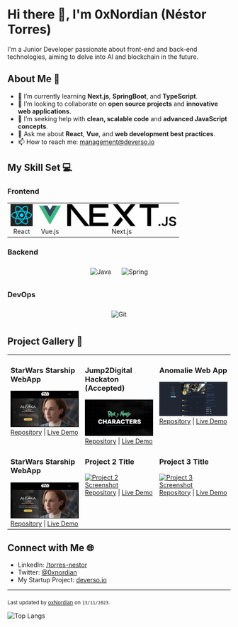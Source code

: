 # Hi there 👋, I'm 0xNordian (Néstor Torres)

I'm a Junior Developer passionate about front-end and back-end technologies, aiming to delve into AI and blockchain in the future.

## About Me 📖

- 🌱 I’m currently learning **Next.js**, **SpringBoot**, and **TypeScript**.
- 👯 I’m looking to collaborate on **open source projects** and **innovative web applications**.
- 🤔 I’m seeking help with **clean, scalable code** and **advanced JavaScript concepts**.
- 💬 Ask me about **React**, **Vue**, and **web development best practices**.
- 📫 How to reach me: [management@deverso.io](mailto:management@deverso.io)

## My Skill Set 💻

<!-- <table><tr><td valign="top" width="33%"> -->

### Frontend  
<div align="center">
  <table>
    <tr>
      <td align="center">
        <img src="icons/react.png" alt="React" height="50"/><br>
        React
      </td>
      <td align="center">
        <img src="icons/vue.png" alt="Vue.js" height="50"/><br>
        Vue.js
      </td>
      <td align="center">
        <img src="icons/nextjs.svg" alt="Next.js" height="50"/><br>
        Next.js
      </td>
      <!-- Add other cells for more icons here -->
    </tr>
    <!-- Add more rows here if needed -->
  </table>
</div>
</td><td valign="top" width="33%">

### Backend  
<div align="center">  
<img style="margin: 10px" src="icons/java.svg" alt="Java" height="50"/>
<img style="margin: 10px" src="icons/spring.svg" alt="Spring" height="50"/>
<!-- Add other icons here -->
</div></td><td valign="top" width="33%">

### DevOps  
<div align="center">  
<img style="margin: 10px" src="icons/git.svg" alt="Git" height="50"/>
<!-- Add other icons here -->
</div></td></tr></table>  

<!-- ## Latest Blog Posts 📚 -->

<!-- BLOG-POST-LIST:START -->
<!-- - [Your latest blog post title](link-to-post)
- [Another blog post title](link-to-post) -->
<!-- BLOG-POST-LIST:END -->
## Project Gallery 🌟

<table>
  <tr>
    <!-- Project 1 -->
    <td width="33%" valign="top">
      <h3>StarWars Starship WebApp</h3>
      <a href="https://sw-sprint8.vercel.app/">
        <img src="./assets/sw.jpeg" alt="StarWars Starship Project" style="width: 100%; height: 100%; object-fit: cover;">
      </a>
      <br>
      <a href="https://github.com/0xNordian/sprint8">Repository</a> | 
      <a href="https://sw-sprint8.vercel.app/">Live Demo</a>
    </td>
    <!-- Project 2 -->
    <td width="33%" valign="top">
      <h3>Jump2Digital Hackaton (Accepted)</h3>
      <a href="https://wubba.netlify.app/">
        <img src="./assets/rickandmorty.png" alt="Jump2Digital Hackathon Web" style="width: 100%; height: 100%; object-fit: cover;">
      </a>
      <br>
      <a href="https://github.com/0xNordian/rickyandmorty-j2d-hackaton">Repository</a> | 
      <a href="https://wubba.netlify.app/">Live Demo</a>
    </td>
    <!-- Project 3 -->
    <td width="33%" valign="top">
      <h3>Anomalie Web App</h3>
      <a href="https://anomalie.vercel.app/">
        <img src="./assets/anomalie-app.png" alt="Anomalie App" style="width: 100%; height: 100%; object-fit: cover;">
      </a>
      <br>
      <a href="https://github.com/0xNordian/anomalie-app-supabase">Repository</a> | 
      <a href="https://anomalie.vercel.app/">Live Demo</a>
    </td>
  </tr>
    <tr>
    <!-- Project 1 -->
    <td width="33%" valign="top">
      <h3>StarWars Starship WebApp</h3>
      <a href="https://sw-sprint8.vercel.app/">
        <img src="./assets/sw.jpeg" alt="Project 1 Screenshot" style="width: 100%; height: 100%; object-fit: cover;">
      </a>
      </a>
      <br>
      <a href="https://github.com/0xNordian/sprint8">Repository</a> | 
      <a href="https://sw-sprint8.vercel.app/">Live Demo</a>
    </td>
    <!-- Project 2 -->
    <td width="33%" valign="top">
      <h3>Project 2 Title</h3>
      <a href="Link to Deployed App">
        <img src="path/to/screenshot2.png" alt="Project 2 Screenshot" style="width: 100%; height: 100%; object-fit: cover;">
      </a>
      </a>
      <br>
      <a href="Link to Project Repo">Repository</a> | 
      <a href="Link to Deployed App">Live Demo</a>
    </td>
    <!-- Project 3 -->
    <td width="33%" valign="top">
      <h3>Project 3 Title</h3>
      <a href="Link to Deployed App">
        <img src="path/to/screenshot3.png" alt="Project 3 Screenshot" style="width: 100%; height: 100%; object-fit: cover;">
      </a>
      </a>
      <br>
      <a href="Link to Project Repo">Repository</a> | 
      <a href="Link to Deployed App">Live Demo</a>
    </td>
  </tr>

  <!-- Add more rows for additional projects -->
</table>



## Connect with Me 🌐
- LinkedIn: [/torres-nestor](https://www.linkedin.com/in/torres-nestor/)
- Twitter: [@0xnordian](https://twitter.com/0xnordian)
- My Startup Project: [deverso.io](https://deverso.io)

---
<sub>Last updated by [oxNordian](https://github.com/0xNordian) on `13/11/2023`.</sub>

![Top Langs](https://github-readme-stats.vercel.app/api/top-langs/?username=0xNordian&layout=compact&show_icons=true&theme=radical)

<!-- ![Anurag's GitHub stats](https://github-readme-stats.vercel.app/api?username=0xNordian&show_icons=true&theme=radical) -->

<!-- ![Top Langs](https://github-readme-stats.vercel.app/api/top-langs/?username=0xNordian&theme=radical)

![Top Langs](https://github-readme-stats.vercel.app/api/top-langs/?username=0xNordian&theme=radical) -->

<!-- [![Readme Card](https://github-readme-stats.vercel.app/api/pin/?username=0xNordian&repo=rickyandmorty-j2d-hackaton)](https://github.com/0xNordian/rickyandmorty-j2d-hackaton) -->